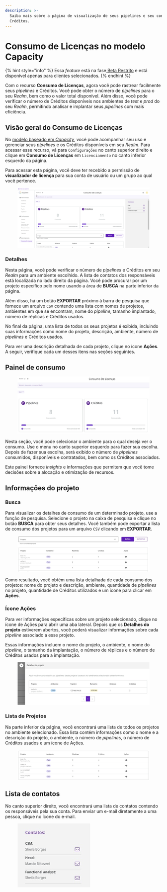 ```yaml
---
description: >-
  Saiba mais sobre a página de visualização de seus pipelines e seu consumo de
  Créditos.
---
```


# Consumo de Licenças no modelo Capacity

{% hint style="info" %}
Essa _feature_ está na fase[ Beta Restrito](https://docs.digibee.com/documentation/v/pt-br/geral/programa-beta) e está disponível apenas para clientes selecionados.
{% endhint %}

Com o recurso **Consumo de Licenças**, agora você pode rastrear facilmente seus _pipelines_ e Créditos. Você pode obter o número de _pipelines_ para o seu _Realm_, bem como o valor total disponível. Além disso, você pode verificar o número de Créditos disponíveis nos ambientes de _test_ e _prod_ do seu _Realm_, permitindo analisar e implantar seus _pipelines_ com mais eficiência.

## Visão geral do Consumo de Licenças

No [modelo baseado em _Capacity_](https://docs.digibee.com/documentation/v/pt-br/licenciamento/modelos-de-licenciamento/modelo-baseado-em-capacity), você pode acompanhar seu uso e gerenciar seus _pipelines_ e os Créditos disponíveis em seu _Realm_. Para acessar esse recurso, vá para `Configurações` no canto superior direito e clique em **Consumo de Licenças** em `Licenciamento` no canto inferior esquerdo da página.

Para acessar esta página, você deve ter recebido a permissão de **visualizador de licença** para sua conta de usuário ou um grupo ao qual você pertence.

<figure><img src="../../.gitbook/assets/01 - gif - credios - port.gif" alt=""><figcaption></figcaption></figure>

### Detalhes

Nesta página, você pode verificar o número de _pipelines_ e Créditos em seu _Realm_ para um ambiente escolhido. A lista de contatos dos responsáveis está localizada no lado direito da página. Você pode procurar por um projeto específico pelo nome usando a área de **BUSCA** na parte inferior da página.&#x20;

Além disso, há um botão **EXPORTAR** próximo à barra de pesquisa que fornece um arquivo `CSV` contendo uma lista com nomes de projetos, ambientes em que se encontram, nome do _pipeline_, tamanho implantado, número de réplicas e Créditos usados.

No final da página, uma lista de todos os seus projetos é exibida, incluindo suas informações como nome do projeto, descrição, ambiente, número de _pipelines_ e Créditos usados.

Para ver uma descrição detalhada de cada projeto, clique no ícone **Ações**. A seguir, verifique cada um desses itens nas seções seguintes.

## Painel de consumo

<figure><img src="../../.gitbook/assets/02 - painel - port.jpg" alt=""><figcaption></figcaption></figure>

Nesta seção, você pode selecionar o ambiente para o qual deseja ver o consumo. Use o menu no canto superior esquerdo para fazer sua escolha. Depois de fazer sua escolha, será exibido o número de _pipelines_ consumidos, disponíveis e contratados, bem como os Créditos associados.&#x20;

Este painel fornece _insights_ e informações que permitem que você tome decisões sobre a alocação e otimização de recursos.

## Informações do projeto

### Busca

Para visualizar os detalhes de consumo de um determinado projeto, use a função de pesquisa. Selecione o projeto na caixa de pesquisa e clique no botão **BUSCA** para obter seus detalhes. Você também pode exportar a lista de consumo dos projetos para um arquivo `CSV` clicando em **EXPORTAR**.

<figure><img src="../../.gitbook/assets/03 - busca - port.jpg" alt=""><figcaption></figcaption></figure>

Como resultado, você obtém uma lista detalhada de cada consumo dos projetos: nome do projeto e descrição, ambiente, quantidade de _pipelines_ no projeto, quantidade de Créditos utilizados e um ícone para clicar em **Ações**.

### Ícone Ações

Para ver informações específicas sobre um projeto selecionado, clique no ícone de Ações para abrir uma aba lateral. Depois que os **Detalhes do projeto** estiverem abertos, você poderá visualizar informações sobre cada _pipeline_ associado a esse projeto.

Essas informações incluem o nome do projeto, o ambiente, o nome do _pipeline_, o tamanho da implantação, o número de réplicas e o número de Créditos usados para a implantação.

<figure><img src="../../.gitbook/assets/04 - detalhes - port.jpg" alt=""><figcaption></figcaption></figure>

### Lista de Projetos

Na parte inferior da página, você encontrará uma lista de todos os projetos no ambiente selecionado. Essa lista contém informações como o nome e a descrição do projeto, o ambiente, o número de _pipelines_, o número de Créditos usados e um ícone de Ações.

<figure><img src="../../.gitbook/assets/05 - lista - port (2).jpg" alt=""><figcaption></figcaption></figure>

## Lista de contatos

No canto superior direito, você encontrará uma lista de contatos contendo os responsáveis pela sua conta. Para enviar um e-mail diretamente a uma pessoa, clique no ícone do e-mail.

<figure><img src="../../.gitbook/assets/06 - contatos - port.jpg" alt=""><figcaption></figcaption></figure>
